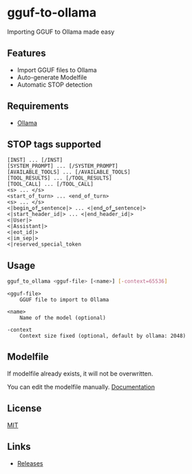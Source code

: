 # gguf-to-ollama
Importing GGUF to Ollama made easy

## Features
- Import GGUF files to Ollama
- Auto-generate Modelfile
- Automatic STOP detection

## Requirements
- [Ollama](https://ollama.com/)

## STOP tags supported
```
[INST] ... [/INST]
[SYSTEM_PROMPT] ... [/SYSTEM_PROMPT]
[AVAILABLE_TOOLS] ... [/AVAILABLE_TOOLS]
[TOOL_RESULTS] ... [/TOOL_RESULTS]
[TOOL_CALL] ... [/TOOL_CALL]
<s> ... </s>
<start_of_turn> ... <end_of_turn>
<s> ... </s>
<|begin▁of▁sentence|> ... <|end▁of▁sentence|>
<|start_header_id|> ... <|end_header_id|>
<|User|>
<|Assistant|>
<|eot_id|>
<|im_sep|>
<|reserved_special_token
```

## Usage
```bash
gguf_to_ollama <gguf-file> [<name>] [-context=65536]
```

```
<gguf-file>
	GGUF file to import to Ollama

<name>
	Name of the model (optional)

-context
	Context size fixed (optional, default by ollama: 2048)
```

## Modelfile

If modelfile already exists, it will not be overwritten.

You can edit the modelfile manually. [Documentation](https://github.com/ollama/ollama/blob/main/docs/modelfile.md)

## License

[MIT](LICENSE)

## Links

- [Releases](https://github.com/jonathanhecl/gguf-to-ollama/releases/)
